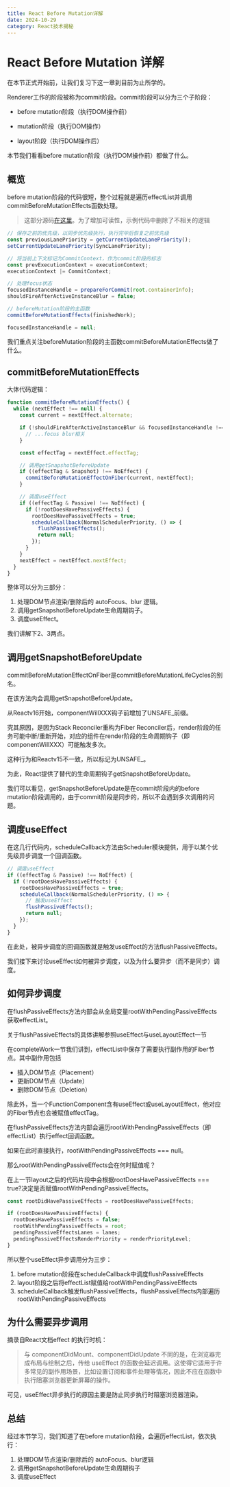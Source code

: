 ```yaml
---
title: React Before Mutation详解
date: 2024-10-29
category: React技术揭秘
---
```


# React Before Mutation 详解

在本节正式开始前，让我们复习下这一章到目前为止所学的。

Renderer工作的阶段被称为commit阶段。commit阶段可以分为三个子阶段：

- before mutation阶段（执行DOM操作前）

- mutation阶段（执行DOM操作）

- layout阶段（执行DOM操作后）

本节我们看看before mutation阶段（执行DOM操作前）都做了什么。

## 概览

before mutation阶段的代码很短，整个过程就是遍历effectList并调用commitBeforeMutationEffects函数处理。

> 这部分源码[在这里](https://github.com/facebook/react/blob/1fb18e22ae66fdb1dc127347e169e73948778e5a/packages/react-reconciler/src/ReactFiberWorkLoop.new.js#L2104-L2127)。为了增加可读性，示例代码中删除了不相关的逻辑

```javascript
// 保存之前的优先级，以同步优先级执行，执行完毕后恢复之前优先级
const previousLanePriority = getCurrentUpdateLanePriority();
setCurrentUpdateLanePriority(SyncLanePriority);

// 将当前上下文标记为CommitContext，作为commit阶段的标志
const prevExecutionContext = executionContext;
executionContext |= CommitContext;

// 处理focus状态
focusedInstanceHandle = prepareForCommit(root.containerInfo);
shouldFireAfterActiveInstanceBlur = false;

// beforeMutation阶段的主函数
commitBeforeMutationEffects(finishedWork);

focusedInstanceHandle = null;
```

我们重点关注beforeMutation阶段的主函数commitBeforeMutationEffects做了什么。

## commitBeforeMutationEffects

大体代码逻辑：

```javascript
function commitBeforeMutationEffects() {
  while (nextEffect !== null) {
    const current = nextEffect.alternate;

    if (!shouldFireAfterActiveInstanceBlur && focusedInstanceHandle !== null) {
      // ...focus blur相关
    }

    const effectTag = nextEffect.effectTag;

    // 调用getSnapshotBeforeUpdate
    if ((effectTag & Snapshot) !== NoEffect) {
      commitBeforeMutationEffectOnFiber(current, nextEffect);
    }

    // 调度useEffect
    if ((effectTag & Passive) !== NoEffect) {
      if (!rootDoesHavePassiveEffects) {
        rootDoesHavePassiveEffects = true;
        scheduleCallback(NormalSchedulerPriority, () => {
          flushPassiveEffects();
          return null;
        });
      }
    }
    nextEffect = nextEffect.nextEffect;
  }
}
```

整体可以分为三部分：

1. 处理DOM节点渲染/删除后的 autoFocus、blur 逻辑。 
2. 调用getSnapshotBeforeUpdate生命周期钩子。 
3. 调度useEffect。

我们讲解下2、3两点。

## 调用getSnapshotBeforeUpdate

commitBeforeMutationEffectOnFiber是commitBeforeMutationLifeCycles的别名。

在该方法内会调用getSnapshotBeforeUpdate。

从Reactv16开始，componentWillXXX钩子前增加了UNSAFE_前缀。

究其原因，是因为Stack Reconciler重构为Fiber Reconciler后，render阶段的任务可能中断/重新开始，对应的组件在render阶段的生命周期钩子（即componentWillXXX）可能触发多次。

这种行为和Reactv15不一致，所以标记为UNSAFE_。

为此，React提供了替代的生命周期钩子getSnapshotBeforeUpdate。

我们可以看见，getSnapshotBeforeUpdate是在commit阶段内的before mutation阶段调用的，由于commit阶段是同步的，所以不会遇到多次调用的问题。

## 调度useEffect

在这几行代码内，scheduleCallback方法由Scheduler模块提供，用于以某个优先级异步调度一个回调函数。

```javascript
// 调度useEffect
if ((effectTag & Passive) !== NoEffect) {
  if (!rootDoesHavePassiveEffects) {
    rootDoesHavePassiveEffects = true;
    scheduleCallback(NormalSchedulerPriority, () => {
      // 触发useEffect
      flushPassiveEffects();
      return null;
    });
  }
}
```

在此处，被异步调度的回调函数就是触发useEffect的方法flushPassiveEffects。

我们接下来讨论useEffect如何被异步调度，以及为什么要异步（而不是同步）调度。

## 如何异步调度

在flushPassiveEffects方法内部会从全局变量rootWithPendingPassiveEffects获取effectList。

关于flushPassiveEffects的具体讲解参照useEffect与useLayoutEffect一节

在completeWork一节我们讲到，effectList中保存了需要执行副作用的Fiber节点。其中副作用包括

- 插入DOM节点（Placement）
- 更新DOM节点（Update）
- 删除DOM节点（Deletion）

除此外，当一个FunctionComponent含有useEffect或useLayoutEffect，他对应的Fiber节点也会被赋值effectTag。

在flushPassiveEffects方法内部会遍历rootWithPendingPassiveEffects（即effectList）执行effect回调函数。

如果在此时直接执行，rootWithPendingPassiveEffects === null。

那么rootWithPendingPassiveEffects会在何时赋值呢？

在上一节layout之后的代码片段中会根据rootDoesHavePassiveEffects === true?决定是否赋值rootWithPendingPassiveEffects。

```javascript
const rootDidHavePassiveEffects = rootDoesHavePassiveEffects;

if (rootDoesHavePassiveEffects) {
  rootDoesHavePassiveEffects = false;
  rootWithPendingPassiveEffects = root;
  pendingPassiveEffectsLanes = lanes;
  pendingPassiveEffectsRenderPriority = renderPriorityLevel;
}
```

所以整个useEffect异步调用分为三步：

1. before mutation阶段在scheduleCallback中调度flushPassiveEffects
2. layout阶段之后将effectList赋值给rootWithPendingPassiveEffects
3. scheduleCallback触发flushPassiveEffects，flushPassiveEffects内部遍历rootWithPendingPassiveEffects

## 为什么需要异步调用

摘录自React文档effect 的执行时机：

> 与 componentDidMount、componentDidUpdate 不同的是，在浏览器完成布局与绘制之后，传给 useEffect 的函数会延迟调用。这使得它适用于许多常见的副作用场景，比如设置订阅和事件处理等情况，因此不应在函数中执行阻塞浏览器更新屏幕的操作。

可见，useEffect异步执行的原因主要是防止同步执行时阻塞浏览器渲染。

## 总结

经过本节学习，我们知道了在before mutation阶段，会遍历effectList，依次执行：

1. 处理DOM节点渲染/删除后的 autoFocus、blur逻辑
2. 调用getSnapshotBeforeUpdate生命周期钩子
3. 调度useEffect
